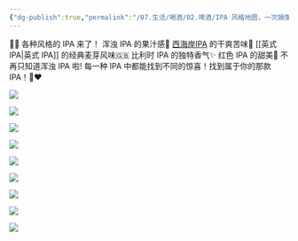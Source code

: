 ```yaml
---
{"dg-publish":true,"permalink":"/07.生活/喝酒/02.啤酒/IPA 风格地图，一次搞懂不同 IPA 的风味!/","title":"IPA 风格地图，一次搞懂不同 IPA 的风味!","tags":["IPA","精酿啤酒"]}
---
```


🍻🎉 各种风格的 IPA 来了！ 
浑浊 IPA 的果汁感🍊 
[西海岸IPA](西海岸IPA.md) 的干爽苦味🌊 
[[英式 IPA\|英式 IPA]] 的经典麦芽风味🇬🇧 比利时 IPA 的独特香气✨ 红色 IPA 的甜美🍷 不再只知道浑浊 IPA 啦! 每一种 IPA 中都能找到不同的惊喜！找到属于你的那款 IPA！🍺❤️

![](https://chengdu-obsidian-milkkey.oss-cn-chengdu.aliyuncs.com/img/20250403150440012.webp?cd-oss-obs)

![](https://chengdu-obsidian-milkkey.oss-cn-chengdu.aliyuncs.com/img/20250403150440414.webp?cd-oss-obs)

![](https://chengdu-obsidian-milkkey.oss-cn-chengdu.aliyuncs.com/img/20250403150440654.webp?cd-oss-obs)

![](https://chengdu-obsidian-milkkey.oss-cn-chengdu.aliyuncs.com/img/20250403150440963.webp?cd-oss-obs)

![](https://chengdu-obsidian-milkkey.oss-cn-chengdu.aliyuncs.com/img/20250403150441230.webp?cd-oss-obs)

![](https://chengdu-obsidian-milkkey.oss-cn-chengdu.aliyuncs.com/img/20250403150441578.webp?cd-oss-obs)

![](https://chengdu-obsidian-milkkey.oss-cn-chengdu.aliyuncs.com/img/20250403150441806.webp?cd-oss-obs)

![](https://chengdu-obsidian-milkkey.oss-cn-chengdu.aliyuncs.com/img/20250403150442146.webp?cd-oss-obs)

![](https://chengdu-obsidian-milkkey.oss-cn-chengdu.aliyuncs.com/img/20250403150442464.webp?cd-oss-obs)